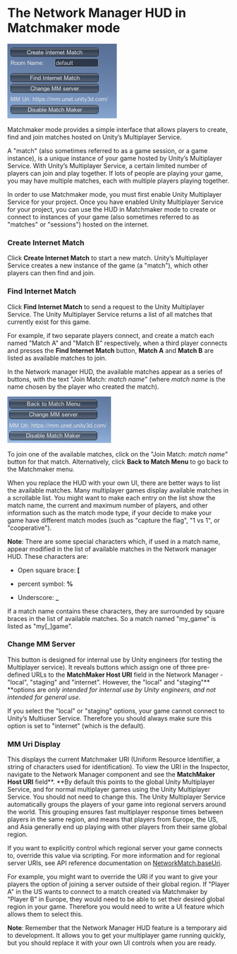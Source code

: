 # The Network Manager HUD in Matchmaker mode

![The Network Manager HUD in Matchmaker mode](../uploads/Main/NetworkManagerHUD-MatchMakerMode.png)

Matchmaker mode provides a simple interface that allows players to create, find and join matches hosted on Unity’s Multiplayer Service. 

A "match" (also sometimes referred to as a game session, or a game instance), is a unique instance of your game hosted by Unity’s Multiplayer Service. With Unity’s Multiplayer Service, a certain limited number of players can join and play together. If lots of people are playing your game, you may have multiple matches, each with multiple players playing together.

In order to use Matchmaker mode, you must first enable Unity Multiplayer Service for your project. Once you have enabled Unity Multiplayer Service for your project, you can use the HUD in Matchmaker mode to create or connect to instances of your game (also sometimes referred to as "matches" or "sessions") hosted on the internet.

### **Create Internet Match**

Click **Create Internet Match** to start a new match. Unity’s Multiplayer Service creates a new instance of the game (a "match"), which other players can then find and join.

### Find Internet Match

Click __Find Internet Match__ to send a request to the Unity Multiplayer Service. The Unity Multiplayer Service returns a list of all matches that currently exist for this game. 

For example, if two separate players connect, and create a match each named "Match A" and "Match B" respectively, when a third player connects and presses the __Find Internet Match__ button, __Match A__ and __Match B__ are listed as available matches to join.

In the Network manager HUD, the available matches appear as a series of buttons, with the text "Join Match: *match name*" (where *match name* is the name chosen by the player who created the match).

![An example of results after clicking __Find Internet Match__. In this example, there are no existing matches. If there were, they would appear here and be available for you to join.](../uploads/Main/NetworkManagerHUDMatchList.png)

To join one of the available matches, click on the "Join Match: *match name*" button for that match. Alternatively, click **Back to Match Menu** to go back to the Matchmaker menu.

When you replace the HUD with your own UI, there are better ways to list the available matches. Many multiplayer games display available matches in a scrollable list. You might want to make each entry on the list show the match name, the current and maximum number of players, and other information such as the match mode type, if your decide to make your game have different match modes (such as "capture the flag", "1 vs 1", or "cooperative").

**Note**: There are some special characters which, if used in a match name, appear modified in the list of available matches in the Network manager HUD. These characters are:

* Open square brace: **[**

* percent symbol: **%**

* Underscore: **_**

If a match name contains these characters, they are surrounded by square braces in the list of available matches. So a match named "my_game" is listed as "my[_]game".

### Change MM Server

This button is designed for internal use by Unity engineers (for testing the Multiplayer service). It reveals buttons which assign one of three pre-defined URLs to the **MatchMaker Host URI** field in the Network Manager - "local", "staging" and "internet". However, the "local" and "staging"** **options are *only intended for internal use by Unity engineers, and not intended for general use*.

If you select the "local" or "staging" options, your game cannot connect to Unity’s Multiuser Service. Therefore you should always make sure this option is set to "internet" (which is the default).

### MM Uri Display

This displays the current Matchmaker URI (Uniform Resource Identifier, a string of characters used for identification). To view the URI in the Inspector, navigate to the Network Manager component and see the **MatchMaker Host URI** field**. **By default this points to the global Unity Multiplayer Service, and for normal multiplayer games using the Unity Multiplayer Service. You should not need to change this. The Unity Multiplayer Service automatically groups the players of your game into regional servers around the world. This grouping ensures fast multiplayer response times between players in the same region, and means that players from Europe, the US, and Asia generally end up playing with other players from their same global region.

If you want to explicitly control which regional server your game connects to, override this value via scripting. For more information and for regional server URIs, see API reference documentation on [NetworkMatch.baseUri](https://docs.unity3d.com/ScriptReference/Networking.Match.NetworkMatch-baseUri.html).

For example, you might want to override the URI if you want to give your players the option of joining a server outside of their global region. If "Player A" in the US wants to connect to a match created via Matchmaker by "Player B" in Europe, they would need to be able to set their desired global region in your game. Therefore you would need to write a UI feature which allows them to select this.

**Note**: Remember that the Network Manager HUD feature is a temporary aid to development. It allows you to get your multiplayer game running quickly, but you should replace it with your own UI controls when you are ready.



